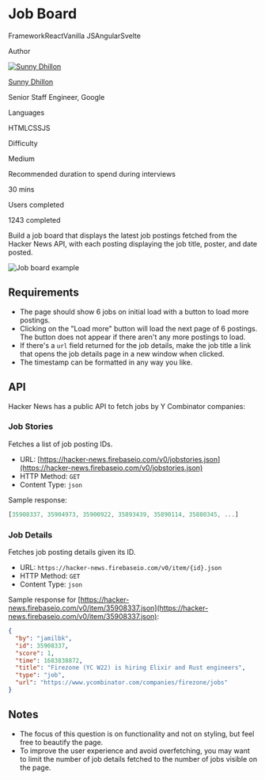 # Job Board

FrameworkReactVanilla JSAngularSvelte

Author

[![Sunny Dhillon](https://www.greatfrontend.com/img/team/sunny.jpg)](https://www.linkedin.com/in/dhillons/)

[Sunny Dhillon](https://www.linkedin.com/in/dhillons/)[](https://www.linkedin.com/in/dhillons/)

Senior Staff Engineer, Google

Languages

HTMLCSSJS

Difficulty

Medium

Recommended duration to spend during interviews

30 mins

Users completed

1243 completed

Build a job board that displays the latest job postings fetched from the Hacker News API, with each posting displaying the job title, poster, and date posted.

![Job board example](https://www.greatfrontend.com/img/questions/job-board/job-board-example.png)

## Requirements

- The page should show 6 jobs on initial load with a button to load more postings.
- Clicking on the "Load more" button will load the next page of 6 postings. The button does not appear if there aren't any more postings to load.
- If there's a `url` field returned for the job details, make the job title a link that opens the job details page in a new window when clicked.
- The timestamp can be formatted in any way you like.

## API

Hacker News has a public API to fetch jobs by Y Combinator companies:

### Job Stories

Fetches a list of job posting IDs.

- URL: [https://hacker-news.firebaseio.com/v0/jobstories.json](https://hacker-news.firebaseio.com/v0/jobstories.json)
- HTTP Method: `GET`
- Content Type: `json`

Sample response:

```js
[35908337, 35904973, 35900922, 35893439, 35890114, 35880345, ...]
```

### Job Details

Fetches job posting details given its ID.

- URL: `https://hacker-news.firebaseio.com/v0/item/{id}.json`
- HTTP Method: `GET`
- Content Type: `json`

Sample response for [https://hacker-news.firebaseio.com/v0/item/35908337.json](https://hacker-news.firebaseio.com/v0/item/35908337.json):

```json
{
  "by": "jamilbk",
  "id": 35908337,
  "score": 1,
  "time": 1683838872,
  "title": "Firezone (YC W22) is hiring Elixir and Rust engineers",
  "type": "job",
  "url": "https://www.ycombinator.com/companies/firezone/jobs"
}
```

## Notes

- The focus of this question is on functionality and not on styling, but feel free to beautify the page.
- To improve the user experience and avoid overfetching, you may want to limit the number of job details fetched to the number of jobs visible on the page.